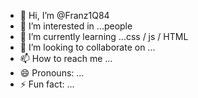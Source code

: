 - 👋 Hi, I’m @Franz1Q84
- 👀 I’m interested in ...people
- 🌱 I’m currently learning ...css / js / HTML
- 💞️ I’m looking to collaborate on ...
- 📫 How to reach me ...
- 😄 Pronouns: ...
- ⚡ Fun fact: ...

<!---
Franz1Q84/Franz1Q84 is a ✨ special ✨ repository because its `README.md` (this file) appears on your GitHub profile.
You can click the Preview link to take a look at your changes.
--->
